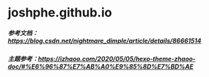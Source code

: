 # joshphe.github.io
##### 参考文档：https://blog.csdn.net/nightmare_dimple/article/details/86661514
##### 主题参考：https://izhaoo.com/2020/05/05/hexo-theme-zhaoo-doc/#%E6%96%87%E7%AB%A0%E9%85%8D%E7%BD%AE

